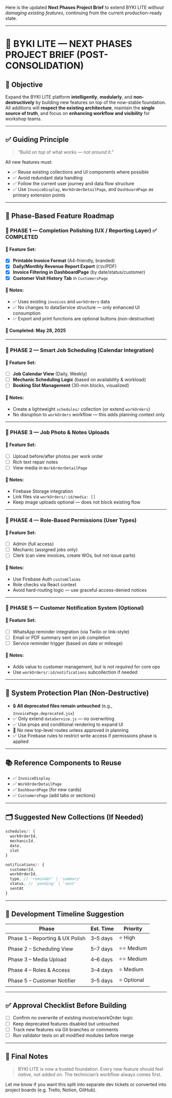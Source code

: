 Here is the updated **Next Phases Project Brief** to extend BYKI LITE *without damaging existing features*, continuing from the current production-ready state.

---

# 🚀 BYKI LITE — NEXT PHASES PROJECT BRIEF (POST-CONSOLIDATION)

## 🧭 Objective

Expand the BYKI LITE platform **intelligently**, **modularly**, and **non-destructively** by building new features on top of the now-stable foundation. All additions will **respect the existing architecture**, maintain the **single source of truth**, and focus on **enhancing workflow and visibility** for workshop teams.

---

## ✅ Guiding Principle

> “Build *on top* of what works — not *around* it.”

All new features must:

* ✅ Reuse existing collections and UI components where possible
* ✅ Avoid redundant data handling
* ✅ Follow the current user journey and data flow structure
* ✅ Use `InvoiceDisplay`, `WorkOrderDetailPage`, and `DashboardPage` as primary extension points

---

## 🔄 Phase-Based Feature Roadmap

### 🔹 PHASE 1 — Completion Polishing (UX / Reporting Layer) ✅ COMPLETED

#### 🧩 Feature Set:

* [x] **Printable Invoice Format** (A4-friendly, branded)
* [x] **Daily/Monthly Revenue Report Export** (`CSV`/PDF)
* [x] **Invoice Filtering in DashboardPage** (by date/status/customer)
* [x] **Customer Visit History Tab** in `CustomersPage`

#### 🔐 Notes:

* ✅ Uses existing `invoices` and `workOrders` data
* ✅ No changes to dataService structure — only enhanced UI consumption
* ✅ Export and print functions are optional buttons (non-destructive)

#### 📅 **Completed:** May 28, 2025

---

### 🔹 PHASE 2 — Smart Job Scheduling (Calendar Integration)

#### 🧩 Feature Set:

* [ ] **Job Calendar View** (Daily, Weekly)
* [ ] **Mechanic Scheduling Logic** (based on availability & workload)
* [ ] **Booking Slot Management** (30-min blocks, visualized)

#### 🔐 Notes:

* Create a lightweight `schedules/` collection (or extend `workOrders`)
* No disruption to `workOrders` workflow — this adds planning context only

---

### 🔹 PHASE 3 — Job Photo & Notes Uploads

#### 🧩 Feature Set:

* [ ] Upload before/after photos per work order
* [ ] Rich text repair notes
* [ ] View media in `WorkOrderDetailPage`

#### 🔐 Notes:

* Firebase Storage integration
* Link files via `workOrders/:id/media: []`
* Keep image uploads optional — does not block existing flow

---

### 🔹 PHASE 4 — Role-Based Permissions (User Types)

#### 🧩 Feature Set:

* [ ] Admin (full access)
* [ ] Mechanic (assigned jobs only)
* [ ] Clerk (can view invoices, create WOs, but not issue parts)

#### 🔐 Notes:

* Use Firebase Auth `customClaims`
* Role checks via React context
* Avoid hard-routing logic — use graceful access-denied notices

---

### 🔹 PHASE 5 — Customer Notification System (Optional)

#### 🧩 Feature Set:

* [ ] WhatsApp reminder integration (via Twilio or link-style)
* [ ] Email or PDF summary sent on job completion
* [ ] Service reminder trigger (based on date or mileage)

#### 🔐 Notes:

* Adds value to customer management, but is *not required* for core ops
* Use `workOrders/:id/notifications` subcollection if needed

---

## 🧱 System Protection Plan (Non-Destructive)

* 🔒 **All deprecated files remain untouched** (e.g., `InvoicePage.deprecated.jsx`)
* ✅ Only extend `dataService.js` — no overwriting
* ✅ Use props and conditional rendering to expand UI
* 🚫 No new top-level routes unless approved in planning
* ✅ Use Firebase rules to restrict write access if permissions phase is applied

---

## 📚 Reference Components to Reuse

* ✅ `InvoiceDisplay`
* ✅ `WorkOrderDetailPage`
* ✅ `DashboardPage` (for new cards)
* ✅ `CustomersPage` (add tabs or sections)

---

## 🗂️ Suggested New Collections (If Needed)

```js
schedules/: {
  workOrderId,
  mechanicId,
  date,
  slot
}

notifications/: {
  customerId,
  workOrderId,
  type, // 'reminder' | 'summary'
  status, // 'pending' | 'sent'
  sentAt
}
```

---

## 📅 Development Timeline Suggestion

| Phase                           | Est. Time | Priority   |
| ------------------------------- | --------- | ---------- |
| Phase 1 – Reporting & UX Polish | 3–5 days  | ⭐ High     |
| Phase 2 – Scheduling View       | 5–7 days  | ⭐⭐ Medium  |
| Phase 3 – Media Upload          | 4–6 days  | ⭐⭐ Medium  |
| Phase 4 – Roles & Access        | 3–4 days  | ⭐ Medium   |
| Phase 5 – Customer Notifier     | 3–5 days  | ⭐ Optional |

---

## ✅ Approval Checklist Before Building

* [ ] Confirm no overwrite of existing invoice/workOrder logic
* [ ] Keep deprecated features disabled but untouched
* [ ] Track new features via Git branches or comments
* [ ] Run validator tests on all modified modules before merge

---

## 📌 Final Notes

> BYKI LITE is now a trusted foundation. Every new feature should feel *native*, not *added on*. The technician’s workflow always comes first.

Let me know if you want this split into separate dev tickets or converted into project boards (e.g. Trello, Notion, GitHub).
